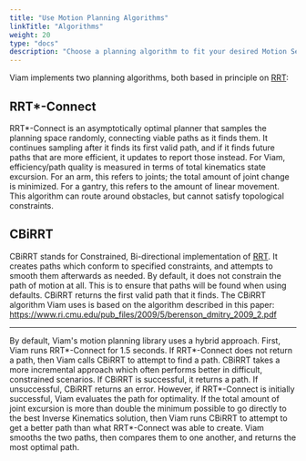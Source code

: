 ```yaml
---
title: "Use Motion Planning Algorithms"
linkTitle: "Algorithms"
weight: 20
type: "docs"
description: "Choose a planning algorithm to fit your desired Motion Service behavior."
---
```


Viam implements two planning algorithms, both based in principle on [RRT](https://en.wikipedia.org/wiki/Rapidly-exploring_random_tree):

## RRT*-Connect

RRT*-Connect is an asymptotically optimal planner that samples the planning space randomly, connecting viable paths as it finds them.
It continues sampling after it finds its first valid path, and if it finds future paths that are more efficient, it updates to report those instead.
For Viam, efficiency/path quality is measured in terms of total kinematics state excursion.
For an arm, this refers to joints; the total amount of joint change is minimized.
For a gantry, this refers to the amount of linear movement.
This algorithm can route around obstacles, but cannot satisfy topological constraints.

## CBiRRT

CBiRRT stands for Constrained, Bi-directional implementation of [RRT](https://en.wikipedia.org/wiki/Rapidly-exploring_random_tree).
It creates paths which conform to specified constraints, and attempts to smooth them afterwards as needed.
By default, it does not constrain the path of motion at all.
This is to ensure that paths will be found when using defaults.
CBiRRT returns the first valid path that it finds.
The CBiRRT algorithm Viam uses is based on the algorithm described in this paper: <https://www.ri.cmu.edu/pub_files/2009/5/berenson_dmitry_2009_2.pdf>

---

By default, Viam's motion planning library uses a hybrid approach.
First, Viam runs RRT*-Connect for 1.5 seconds.
If RRT*-Connect does not return a path, then Viam calls CBiRRT to attempt to find a path.
CBiRRT takes a more incremental approach which often performs better in difficult, constrained scenarios.
If CBiRRT is successful, it returns a path.
If unsuccessful, CBiRRT returns an error.
However, if RRT*-Connect is initially successful, Viam evaluates the path for optimality.
If the total amount of joint excursion is more than double the minimum possible to go directly to the best Inverse Kinematics solution, then Viam runs CBiRRT to attempt to get a better path than what RRT*-Connect was able to create.
Viam smooths the two paths, then compares them to one another, and returns the most optimal path.
